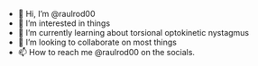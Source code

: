 - 👋 Hi, I’m @raulrod00
- 👀 I’m interested in things
- 🌱 I’m currently learning about torsional optokinetic nystagmus
- 💞️ I’m looking to collaborate on most things
- 📫 How to reach me @raulrod00 on the socials.

<!---
raulrod00/raulrod00 is a ✨ special ✨ repository because its `README.md` (this file) appears on your GitHub profile.
You can click the Preview link to take a look at your changes.
--->
